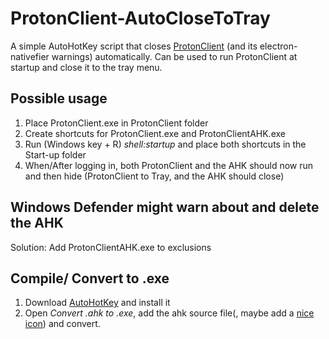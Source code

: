# ProtonClient-AutoCloseToTray
 A simple AutoHotKey script that closes [ProtonClient](https://github.com/steccas/ProtonClient) (and its electron-nativefier warnings) automatically. Can be used to run ProtonClient at startup and close it to the tray menu.

## Possible usage
 1. Place ProtonClient.exe in ProtonClient folder
 2. Create shortcuts for ProtonClient.exe and ProtonClientAHK.exe
 3. Run (Windows key + R) _shell:startup_ and place both shortcuts in the Start-up folder
 4. When/After logging in, both ProtonClient and the AHK should now run and then hide (ProtonClient to Tray, and the AHK should close)

## Windows Defender might warn about and delete the AHK
Solution: Add ProtonClientAHK.exe to exclusions

## Compile/ Convert to .exe
 1. Download [AutoHotKey](https://www.autohotkey.com/) and install it
 2. Open _Convert .ahk to .exe_, add the ahk source file(, maybe add a [nice](https://github.com/ProtonMail/proton-mail-android/blob/release/app/src/main/ic_launcher-web.png) [icon](https://github.com/ProtonMail/proton-mail-android/blob/release/app/src/beta/ic_launcher-web.png)) and convert.
